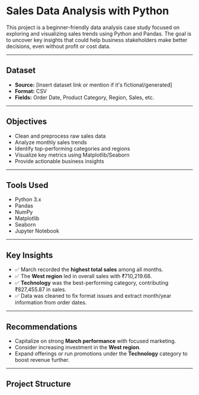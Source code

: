 # Sales Data Analysis with Python

This project is a beginner-friendly data analysis case study focused on exploring and visualizing sales trends using Python and Pandas. The goal is to uncover key insights that could help business stakeholders make better decisions, even without profit or cost data.

---

## Dataset

- **Source:** [Insert dataset link or mention if it's fictional/generated]
- **Format:** CSV
- **Fields:** Order Date, Product Category, Region, Sales, etc.

---

## Objectives

- Clean and preprocess raw sales data
- Analyze monthly sales trends
- Identify top-performing categories and regions
- Visualize key metrics using Matplotlib/Seaborn
- Provide actionable business insights

---

## Tools Used

- Python 3.x
- Pandas
- NumPy
- Matplotlib
- Seaborn
- Jupyter Notebook

---

## Key Insights

- ✅ March recorded the **highest total sales** among all months.
- ✅ The **West region** led in overall sales with ₹710,219.68.
- ✅ **Technology** was the best-performing category, contributing ₹827,455.87 in sales.
- ✅ Data was cleaned to fix format issues and extract month/year information from order dates.

---

## Recommendations

- Capitalize on strong **March performance** with focused marketing.
- Consider increasing investment in the **West region**.
- Expand offerings or run promotions under the **Technology** category to boost revenue further.

---

## Project Structure

